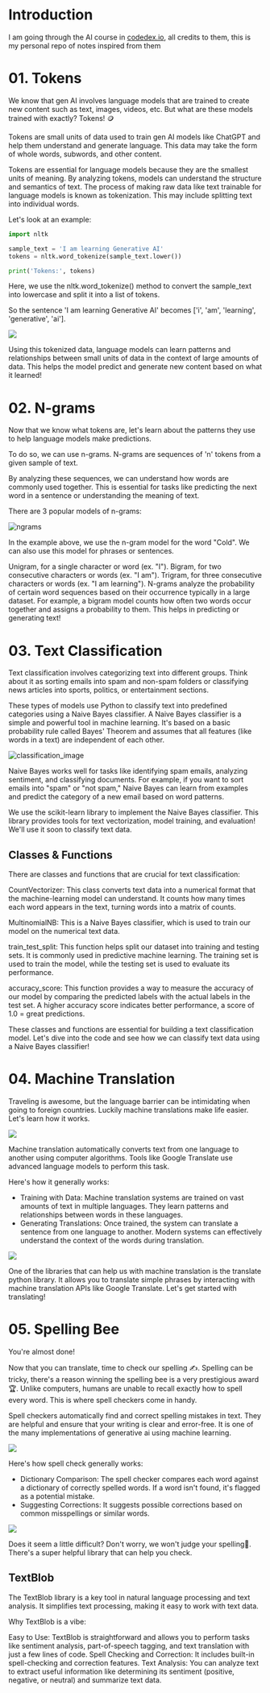 # Introduction
I am going through the AI course in [codedex.io](https://codedex.io), all credits to them, this is my personal repo of notes inspired from them

# 01. Tokens
We know that gen AI involves language models that are trained to create new content such as text, images, videos, etc. But what are these models trained with exactly? Tokens! 🪙

Tokens are small units of data used to train gen AI models like ChatGPT and help them understand and generate language. This data may take the form of whole words, subwords, and other content.

Tokens are essential for language models because they are the smallest units of meaning. By analyzing tokens, models can understand the structure and semantics of text. The process of making raw data like text trainable for language models is known as tokenization. This may include splitting text into individual words.

Let's look at an example:
```python
import nltk

sample_text = 'I am learning Generative AI'
tokens = nltk.word_tokenize(sample_text.lower())

print('Tokens:', tokens)
```

Here, we use the nltk.word_tokenize() method to convert the sample_text into lowercase and split it into a list of tokens.

So the sentence 'I am learning Generative AI' becomes ['i', 'am', 'learning', 'generative', 'ai'].

<img src="./large-language-models/images/3.png"/>

Using this tokenized data, language models can learn patterns and relationships between small units of data in the context of large amounts of data. This helps the model predict and generate new content based on what it learned!

# 02. N-grams
Now that we know what tokens are, let's learn about the patterns they use to help language models make predictions.

To do so, we can use n-grams. N-grams are sequences of 'n' tokens from a given sample of text.

By analyzing these sequences, we can understand how words are commonly used together. This is essential for tasks like predicting the next word in a sentence or understanding the meaning of text.

There are 3 popular models of n-grams:

<img title="ngrams" alt="ngrams" src="./large-language-models/images/4.png"/>

In the example above, we use the n-gram model for the word "Cold". We can also use this model for phrases or sentences.

Unigram, for a single character or word (ex. "I").
Bigram, for two consecutive characters or words (ex. "I am").
Trigram, for three consecutive characters or words (ex. "I am learning").
N-grams analyze the probability of certain word sequences based on their occurrence typically in a large dataset. For example, a bigram model counts how often two words occur together and assigns a probability to them. This helps in predicting or generating text!

# 03. Text Classification
Text classification involves categorizing text into different groups. Think about it as sorting emails into spam and non-spam folders or classifying news articles into sports, politics, or entertainment sections.

These types of models use Python to classify text into predefined categories using a Naive Bayes classifier. A Naive Bayes classifier is a simple and powerful tool in machine learning. It's based on a basic probability rule called Bayes' Theorem and assumes that all features (like words in a text) are independent of each other.

<img title="classification" alt="classification_image" src="./large-language-models/images/5.png"/>

Naive Bayes works well for tasks like identifying spam emails, analyzing sentiment, and classifying documents. For example, if you want to sort emails into "spam" or "not spam," Naive Bayes can learn from examples and predict the category of a new email based on word patterns.

We use the scikit-learn library to implement the Naive Bayes classifier. This library provides tools for text vectorization, model training, and evaluation! We'll use it soon to classify text data.

## Classes & Functions
There are classes and functions that are crucial for text classification:

CountVectorizer: This class converts text data into a numerical format that the machine-learning model can understand. It counts how many times each word appears in the text, turning words into a matrix of counts.

MultinomialNB: This is a Naive Bayes classifier, which is used to train our model on the numerical text data.

train_test_split: This function helps split our dataset into training and testing sets. It is commonly used in predictive machine learning. The training set is used to train the model, while the testing set is used to evaluate its performance.

accuracy_score: This function provides a way to measure the accuracy of our model by comparing the predicted labels with the actual labels in the test set. A higher accuracy score indicates better performance, a score of 1.0 = great predictions.

These classes and functions are essential for building a text classification model. Let's dive into the code and see how we can classify text data using a Naive Bayes classifier!

# 04. Machine Translation
Traveling is awesome, but the language barrier can be intimidating when going to foreign countries. Luckily machine translations make life easier. Let's learn how it works.

<img src="./large-language-models/images/6.png"/>

Machine translation automatically converts text from one language to another using computer algorithms. Tools like Google Translate use advanced language models to perform this task.

Here's how it generally works:

- Training with Data: Machine translation systems are trained on vast amounts of text in multiple languages. They learn patterns and relationships between words in these languages.
- Generating Translations: Once trained, the system can translate a sentence from one language to another. Modern systems can effectively understand the context of the words during translation.

<img src="./large-language-models/images/7.png"/>

One of the libraries that can help us with machine translation is the translate python library. It allows you to translate simple phrases by interacting with machine translation APIs like Google Translate. Let's get started with translating!

# 05. Spelling Bee
You're almost done!

Now that you can translate, time to check our spelling ✍️. Spelling can be tricky, there's a reason winning the spelling bee is a very prestigious award 🏆. Unlike computers, humans are unable to recall exactly how to spell every word. This is where spell checkers come in handy.

Spell checkers automatically find and correct spelling mistakes in text. They are helpful and ensure that your writing is clear and error-free. It is one of the many implementations of generative ai using machine learning.

<img src="./large-language-models/images/8.gif"/>

Here's how spell check generally works:

- Dictionary Comparison: The spell checker compares each word against a dictionary of correctly spelled words. If a word isn't found, it's flagged as a potential mistake.
- Suggesting Corrections: It suggests possible corrections based on common misspellings or similar words.

<img src="./large-language-models/images/9.png"/>

Does it seem a little difficult? Don't worry, we won't judge your spelling🤞. There's a super helpful library that can help you check.

## TextBlob
The TextBlob library is a key tool in natural language processing and text analysis. It simplifies text processing, making it easy to work with text data.

Why TextBlob is a vibe:

Easy to Use: TextBlob is straightforward and allows you to perform tasks like sentiment analysis, part-of-speech tagging, and text translation with just a few lines of code.
Spell Checking and Correction: It includes built-in spell-checking and correction features.
Text Analysis: You can analyze text to extract useful information like determining its sentiment (positive, negative, or neutral) and summarize text data.